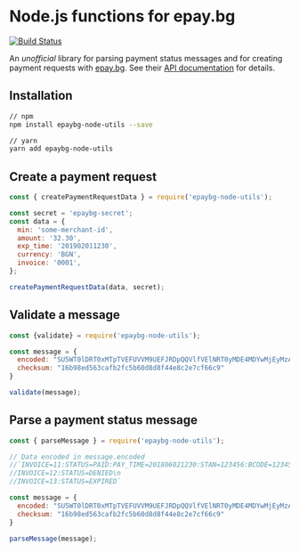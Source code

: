# Node.js functions for epay.bg

[![Build Status](https://travis-ci.org/boyko/epaybg-node-utils.svg?branch=master)](https://travis-ci.org/boyko/epaybg-node-utils)

An _unofficial_ library for parsing payment status messages and for creating payment requests with [epay.bg](https://epay.bg).
See their [API documentation](https://www.epay.bg/img/x/readme_web.pdf) for details.
## Installation
```sh
// npm
npm install epaybg-node-utils --save

// yarn
yarn add epaybg-node-utils
```

## Create a payment request

```js
const { createPaymentRequestData } = require('epaybg-node-utils');

const secret = 'epaybg-secret';
const data = {
  min: 'some-merchant-id',
  amount: '32.30',
  exp_time: '201902011230',
  currency: 'BGN',
  invoice: '0001',
};

createPaymentRequestData(data, secret);
```
## Validate a message

```js
const {validate} = require('epaybg-node-utils');

const message = {
  encoded: "SU5WT0lDRT0xMTpTVEFUVVM9UEFJRDpQQVlfVElNRT0yMDE4MDYwMjEyMzA6U1RBTj0xMjM0NTY6QkNPREU9MTIzNDU2CgogICAgICAgIElOVk9JQ0U9MTI6U1RBVFVTPURFTklFRAoKICAgICAgICBJTlZPSUNFPTEzOlNUQVRVUz1FWFBJUkVE",
  checksum: "16b98ed563cafb2fc5b60d8d8f44e8c2e7cf66c9"
}

validate(message);
```

## Parse a payment status message

```js
const { parseMessage } = require('epaybg-node-utils');

// Data encoded in message.encoded
//`INVOICE=11:STATUS=PAID:PAY_TIME=201806021230:STAN=123456:BCODE=123456\n
//INVOICE=12:STATUS=DENIED\n
//INVOICE=13:STATUS=EXPIRED`

const message = {
  encoded: "SU5WT0lDRT0xMTpTVEFUVVM9UEFJRDpQQVlfVElNRT0yMDE4MDYwMjEyMzA6U1RBTj0xMjM0NTY6QkNPREU9MTIzNDU2CgogICAgICAgIElOVk9JQ0U9MTI6U1RBVFVTPURFTklFRAoKICAgICAgICBJTlZPSUNFPTEzOlNUQVRVUz1FWFBJUkVE",
  checksum: "16b98ed563cafb2fc5b60d8d8f44e8c2e7cf66c9"
}

parseMessage(message);
```


